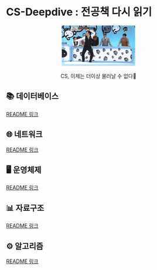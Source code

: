 # CS-Deepdive : 전공책 다시 읽기 

<div style="text-align: center;">
  <img src="./image.gif" width="200"/>
  
  CS, 이제는 더이상 물러날 수 없다🚀
</div>


## 📚 데이터베이스
[README 링크](./데이터베이스/)

## 🌐 네트워크
[README 링크](./네트워크/)

## 🖥️ 운영체제
[README 링크](./운영체제)

## 📊 자료구조
[README 링크](./자료구조)

## ⚙️ 알고리즘
[README 링크](./알고리즘)


